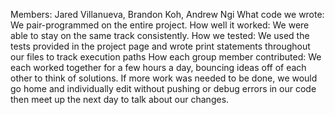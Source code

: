 Members: Jared Villanueva, Brandon Koh, Andrew Ngi
What code we wrote: We pair-programmed on the entire project.
How well it worked: We were able to stay on the same track consistently.
How we tested: We used the tests provided in the project page and wrote print statements throughout our files to track execution paths
How each group member contributed: We each worked together for a few hours a day, bouncing ideas off of each other to think of solutions.
If more work was needed to be done, we would go home and individually edit without pushing or debug errors in our code then meet up the 
next day to talk about our changes.